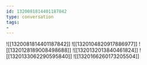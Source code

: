 ```yaml
---
id: 1320081814401187842
type: conversation
tags:
- 
---
```

![[1320081814401187842]]
![[1320104820917886977]]
![[1320128189008498688]]
![[1320132013840461824]]
![[1320133062290595840]]
![[1320166260173205504]]

